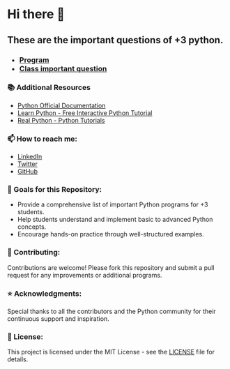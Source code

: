# Hi there 👋
<h2 align="left">These are the important questions of +3 python.</h2>

<h3>

- [Program](/program/README.md)
- [Class important question](/classimp_que/README.md)
</h3>

### 📚 Additional Resources

- [Python Official Documentation](https://docs.python.org/3/)
- [Learn Python - Free Interactive Python Tutorial](https://www.learnpython.org/)
- [Real Python - Python Tutorials](https://realpython.com/)

### 📫 How to reach me:

- [LinkedIn](https://www.linkedin.com/in)
- [Twitter](https://twitter.com)
- [GitHub](https://github.com/Pratiksahu-02)

### 🎯 Goals for this Repository:

- Provide a comprehensive list of important Python programs for +3 students.
- Help students understand and implement basic to advanced Python concepts.
- Encourage hands-on practice through well-structured examples.

### 🤝 Contributing:

Contributions are welcome! Please fork this repository and submit a pull request for any improvements or additional programs.

### ⭐️ Acknowledgments:

Special thanks to all the contributors and the Python community for their continuous support and inspiration.

### 📄 License:

This project is licensed under the MIT License - see the [LICENSE](LICENSE) file for details.
###
